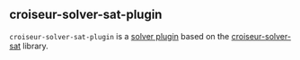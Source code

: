 <!--
SPDX-FileCopyrightText: 2023 Antoine Belvire
SPDX-License-Identifier: GPL-3.0-or-later
-->

## croiseur-solver-sat-plugin

`croiseur-solver-sat-plugin` is a [solver plugin](../../croiseur-spi/croiseur-spi-solver)
based on the [croiseur-solver-sat](../croiseur-solver-sat) library.  
